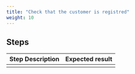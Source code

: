 ```yaml
---
title: "Check that the customer is registred"
weight: 10
---
```

## Steps
| Step Description | Expected result |
| ----- | ----- |
|  |  |
